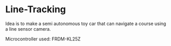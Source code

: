# Line-Tracking

Idea is to make a semi autonomous toy car that can navigate a course using a line sensor camera.

Microcontroller used: FRDM-KL25Z
